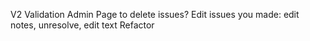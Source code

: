 V2
Validation
Admin Page to delete issues?
Edit issues you made: edit notes, unresolve, edit text
Refactor